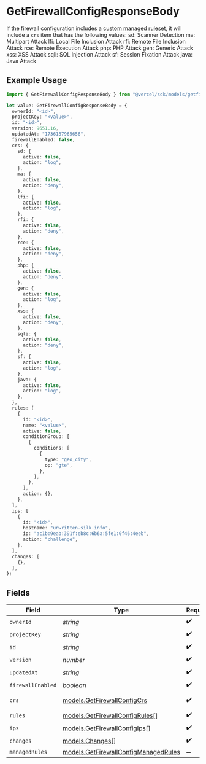 # GetFirewallConfigResponseBody

If the firewall configuration includes a [custom managed ruleset](https://vercel.com/docs/security/vercel-waf/managed-rulesets), it will include a `crs` item that has the following values: sd: Scanner Detection ma: Multipart Attack lfi: Local File Inclusion Attack rfi: Remote File Inclusion Attack rce: Remote Execution Attack php: PHP Attack gen: Generic Attack xss: XSS Attack sqli: SQL Injection Attack sf: Session Fixation Attack java: Java Attack

## Example Usage

```typescript
import { GetFirewallConfigResponseBody } from "@vercel/sdk/models/getfirewallconfigop.js";

let value: GetFirewallConfigResponseBody = {
  ownerId: "<id>",
  projectKey: "<value>",
  id: "<id>",
  version: 9651.16,
  updatedAt: "1736187965656",
  firewallEnabled: false,
  crs: {
    sd: {
      active: false,
      action: "log",
    },
    ma: {
      active: false,
      action: "deny",
    },
    lfi: {
      active: false,
      action: "log",
    },
    rfi: {
      active: false,
      action: "deny",
    },
    rce: {
      active: false,
      action: "deny",
    },
    php: {
      active: false,
      action: "deny",
    },
    gen: {
      active: false,
      action: "log",
    },
    xss: {
      active: false,
      action: "deny",
    },
    sqli: {
      active: false,
      action: "deny",
    },
    sf: {
      active: false,
      action: "log",
    },
    java: {
      active: false,
      action: "log",
    },
  },
  rules: [
    {
      id: "<id>",
      name: "<value>",
      active: false,
      conditionGroup: [
        {
          conditions: [
            {
              type: "geo_city",
              op: "gte",
            },
          ],
        },
      ],
      action: {},
    },
  ],
  ips: [
    {
      id: "<id>",
      hostname: "unwritten-silk.info",
      ip: "ac1b:9eab:391f:eb8c:6b6a:5fe1:0f46:4eeb",
      action: "challenge",
    },
  ],
  changes: [
    {},
  ],
};
```

## Fields

| Field                                                                              | Type                                                                               | Required                                                                           | Description                                                                        |
| ---------------------------------------------------------------------------------- | ---------------------------------------------------------------------------------- | ---------------------------------------------------------------------------------- | ---------------------------------------------------------------------------------- |
| `ownerId`                                                                          | *string*                                                                           | :heavy_check_mark:                                                                 | N/A                                                                                |
| `projectKey`                                                                       | *string*                                                                           | :heavy_check_mark:                                                                 | N/A                                                                                |
| `id`                                                                               | *string*                                                                           | :heavy_check_mark:                                                                 | N/A                                                                                |
| `version`                                                                          | *number*                                                                           | :heavy_check_mark:                                                                 | N/A                                                                                |
| `updatedAt`                                                                        | *string*                                                                           | :heavy_check_mark:                                                                 | N/A                                                                                |
| `firewallEnabled`                                                                  | *boolean*                                                                          | :heavy_check_mark:                                                                 | N/A                                                                                |
| `crs`                                                                              | [models.GetFirewallConfigCrs](../models/getfirewallconfigcrs.md)                   | :heavy_check_mark:                                                                 | Custom Ruleset                                                                     |
| `rules`                                                                            | [models.GetFirewallConfigRules](../models/getfirewallconfigrules.md)[]             | :heavy_check_mark:                                                                 | N/A                                                                                |
| `ips`                                                                              | [models.GetFirewallConfigIps](../models/getfirewallconfigips.md)[]                 | :heavy_check_mark:                                                                 | N/A                                                                                |
| `changes`                                                                          | [models.Changes](../models/changes.md)[]                                           | :heavy_check_mark:                                                                 | N/A                                                                                |
| `managedRules`                                                                     | [models.GetFirewallConfigManagedRules](../models/getfirewallconfigmanagedrules.md) | :heavy_minus_sign:                                                                 | N/A                                                                                |